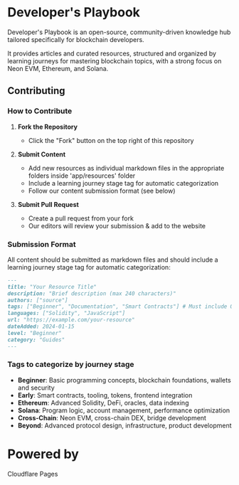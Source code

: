 # Developer's Playbook

Developer's Playbook is an open-source, community-driven knowledge hub tailored specifically for blockchain developers. 

It provides articles and curated resources, structured and organized by learning journeys for mastering blockchain topics, with a strong focus on Neon EVM, Ethereum, and Solana.

## Contributing

### How to Contribute

1. **Fork the Repository**
   - Click the "Fork" button on the top right of this repository

2. **Submit Content**
   - Add new resources as individual markdown files in the appropriate folders inside 'app/resources' folder
   - Include a learning journey stage tag for automatic categorization
   - Follow our content submission format (see below)

3. **Submit Pull Request**
   - Create a pull request from your fork
   - Our editors will review your submission & add to the website

### Submission Format

All content should be submitted as markdown files and should include a learning journey stage tag for automatic categorization:

```markdown
---
title: "Your Resource Title"
description: "Brief description (max 240 characters)"
authors: ["source"]
tags: ["Beginner", "Documentation", "Smart Contracts"] # Must include ONE journey stage
languages: ["Solidity", "JavaScript"]
url: "https://example.com/your-resource"
dateAdded: 2024-01-15
level: "Beginner"
category: "Guides"
---
```

### Tags to categorize by journey stage

- **Beginner**: Basic programming concepts, blockchain foundations, wallets and security
- **Early**: Smart contracts, tooling, tokens, frontend integration
- **Ethereum**: Advanced Solidity, DeFi, oracles, data indexing
- **Solana**: Program logic, account management, performance optimization
- **Cross-Chain**: Neon EVM, cross-chain DEX, bridge development
- **Beyond**: Advanced protocol design, infrastructure, product development

# Powered by

Cloudflare Pages
